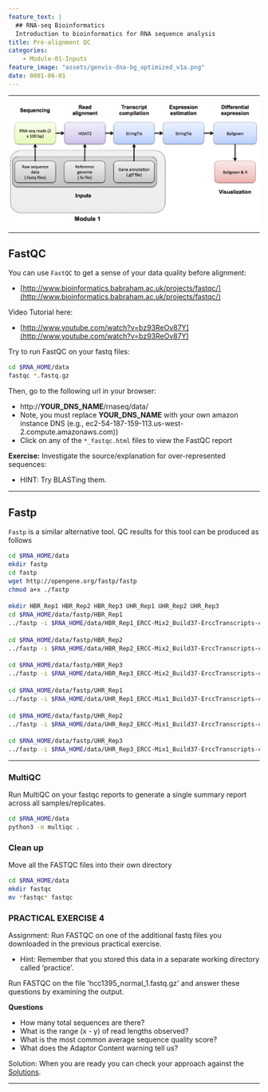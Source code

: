 ```yaml
---
feature_text: |
  ## RNA-seq Bioinformatics
  Introduction to bioinformatics for RNA sequence analysis
title: Pre-alignment QC
categories:
    - Module-01-Inputs
feature_image: "assets/genvis-dna-bg_optimized_v1a.png"
date: 0001-06-01
---
```


***

![RNA-seq_Flowchart](/assets/module_1/RNA-seq_Flowchart2.png)

***

## FastQC

You can use `FastQC` to get a sense of your data quality before alignment:

* [http://www.bioinformatics.babraham.ac.uk/projects/fastqc/](http://www.bioinformatics.babraham.ac.uk/projects/fastqc/)

Video Tutorial here:

* [http://www.youtube.com/watch?v=bz93ReOv87Y](http://www.youtube.com/watch?v=bz93ReOv87Y)

Try to run FastQC on your fastq files:

```bash
cd $RNA_HOME/data
fastqc *.fastq.gz

```

Then, go to the following url in your browser:

* http://**YOUR_DNS_NAME**/rnaseq/data/
* Note, you must replace **YOUR_DNS_NAME** with your own amazon instance DNS (e.g., ec2-54-187-159-113.us-west-2.compute.amazonaws.com))
* Click on any of the `*_fastqc.html` files to view the FastQC report

**Exercise:**
Investigate the source/explanation for over-represented sequences:

* HINT: Try BLASTing them.

***

## Fastp

`Fastp` is a similar alternative tool. QC results for this tool can be produced as follows

```bash
cd $RNA_HOME/data
mkdir fastp
cd fastp
wget http://opengene.org/fastp/fastp
chmod a+x ./fastp

mkdir HBR_Rep1 HBR_Rep2 HBR_Rep3 UHR_Rep1 UHR_Rep2 UHR_Rep3
cd $RNA_HOME/data/fastp/HBR_Rep1
../fastp -i $RNA_HOME/data/HBR_Rep1_ERCC-Mix2_Build37-ErccTranscripts-chr22.read1.fastq.gz -I $RNA_HOME/data/HBR_Rep1_ERCC-Mix2_Build37-ErccTranscripts-chr22.read2.fastq.gz

cd $RNA_HOME/data/fastp/HBR_Rep2
../fastp -i $RNA_HOME/data/HBR_Rep2_ERCC-Mix2_Build37-ErccTranscripts-chr22.read1.fastq.gz -I $RNA_HOME/data/HBR_Rep2_ERCC-Mix2_Build37-ErccTranscripts-chr22.read2.fastq.gz

cd $RNA_HOME/data/fastp/HBR_Rep3
../fastp -i $RNA_HOME/data/HBR_Rep3_ERCC-Mix2_Build37-ErccTranscripts-chr22.read1.fastq.gz -I $RNA_HOME/data/HBR_Rep3_ERCC-Mix2_Build37-ErccTranscripts-chr22.read2.fastq.gz

cd $RNA_HOME/data/fastp/UHR_Rep1
../fastp -i $RNA_HOME/data/UHR_Rep1_ERCC-Mix1_Build37-ErccTranscripts-chr22.read1.fastq.gz -I $RNA_HOME/data/UHR_Rep1_ERCC-Mix1_Build37-ErccTranscripts-chr22.read1.fastq.gz

cd $RNA_HOME/data/fastp/UHR_Rep2
../fastp -i $RNA_HOME/data/UHR_Rep2_ERCC-Mix1_Build37-ErccTranscripts-chr22.read1.fastq.gz -I $RNA_HOME/data/UHR_Rep2_ERCC-Mix1_Build37-ErccTranscripts-chr22.read1.fastq.gz

cd $RNA_HOME/data/fastp/UHR_Rep3
../fastp -i $RNA_HOME/data/UHR_Rep3_ERCC-Mix1_Build37-ErccTranscripts-chr22.read1.fastq.gz -I $RNA_HOME/data/UHR_Rep3_ERCC-Mix1_Build37-ErccTranscripts-chr22.read1.fastq.gz

```

***

### MultiQC

Run MultiQC on your fastqc reports to generate a single summary report across all samples/replicates.

```bash
cd $RNA_HOME/data
python3 -m multiqc .

```

### Clean up

Move all the FASTQC files into their own directory

```bash
cd $RNA_HOME/data
mkdir fastqc
mv *fastqc* fastqc

```


### PRACTICAL EXERCISE 4
Assignment: Run FASTQC on one of the additional fastq files you downloaded in the previous practical exercise.

* Hint: Remember that you stored this data in a separate working directory called ‘practice’.

Run FASTQC on the file 'hcc1395_normal_1.fastq.gz' and answer these questions by examining the output.

**Questions**

* How many total sequences are there?
* What is the range (x - y) of read lengths observed?
* What is the most common average sequence quality score?
* What does the Adaptor Content warning tell us?

Solution: When you are ready you can check your approach against the [Solutions](/module-09-appendix/0009/05/01/Practical_Exercise_Solutions/#practical-exercise-4---data-qc).

***
